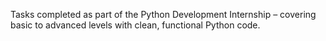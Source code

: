 Tasks completed as part of the Python Development Internship – covering basic to advanced levels with clean, functional Python code.
